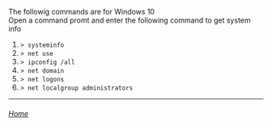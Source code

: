 The followig commands are for Windows 10 
</br>Open a command promt and enter the following command to get system info

1. ```> systeminfo```
2. ```> net use```
3. ```> ipconfig /all```
4. ```> net domain```
5. ```> net logons```
6. ```> net localgroup administrators```


---

###### [Home](index.md)